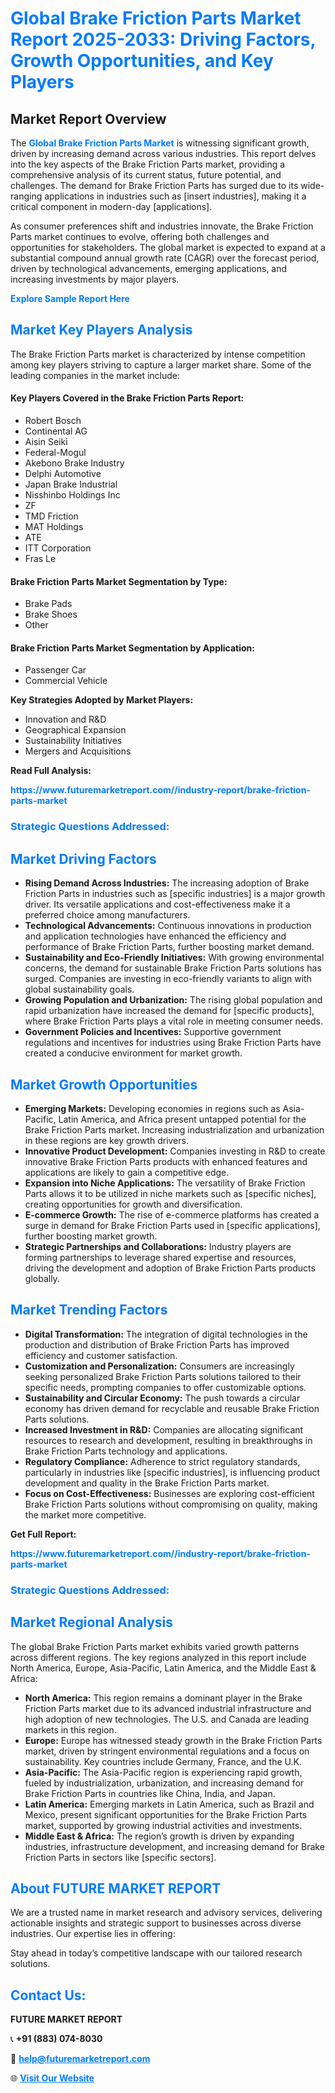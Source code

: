 <h1 style="color: #007BFF;">Global Brake Friction Parts Market Report 2025-2033: Driving Factors, Growth Opportunities, and Key Players</h1>

<section id="overview">
<h2>Market Report Overview</h2>
<p>The <a href="https://www.futuremarketreport.com//industry-report/brake-friction-parts-market" style="color: #007BFF; text-decoration: none;"><strong>Global Brake Friction Parts Market</strong></a> is witnessing significant growth, driven by increasing demand across various industries. This report delves into the key aspects of the Brake Friction Parts market, providing a comprehensive analysis of its current status, future potential, and challenges. The demand for Brake Friction Parts has surged due to its wide-ranging applications in industries such as [insert industries], making it a critical component in modern-day [applications].</p>
<p>As consumer preferences shift and industries innovate, the Brake Friction Parts market continues to evolve, offering both challenges and opportunities for stakeholders. The global market is expected to expand at a substantial compound annual growth rate (CAGR) over the forecast period, driven by technological advancements, emerging applications, and increasing investments by major players.</p>
</section>

<section id="overview">
<p><a href="https://www.futuremarketreport.com//request-sample/reportId=50068" style="color: #007BFF; text-decoration: none;"><strong>Explore Sample Report Here</strong></a></p>
</section>

<section id="key-players">
<h2 style="color: #007BFF;">Market Key Players Analysis</h2>
<p>The Brake Friction Parts market is characterized by intense competition among key players striving to capture a larger market share. Some of the leading companies in the market include:</p>
<h4>Key Players Covered in the Brake Friction Parts Report:</h4>
<ul><li>Robert Bosch</li><li>Continental AG</li><li>Aisin Seiki</li><li>Federal-Mogul</li><li>Akebono Brake Industry</li><li>Delphi Automotive</li><li>Japan Brake Industrial</li><li>Nisshinbo Holdings Inc</li><li>ZF</li><li>TMD Friction</li><li>MAT Holdings</li><li>ATE</li><li>ITT Corporation</li><li>Fras Le</li></ul>
<h4>Brake Friction Parts Market Segmentation by Type:</h4>
<ul><li>Brake Pads</li><li>Brake Shoes</li><li>Other</li></ul>

<h4>Brake Friction Parts Market Segmentation by Application:</h4>
<ul><li>Passenger Car</li><li>Commercial Vehicle</li></ul>
<p><strong>Key Strategies Adopted by Market Players:</strong></p>
<ul>
<li>Innovation and R&D</li>
<li>Geographical Expansion</li>
<li>Sustainability Initiatives</li>
<li>Mergers and Acquisitions</li>
</ul>
</section>

<section>
<p><strong>Read Full Analysis: </strong></p><a href="https://www.futuremarketreport.com//industry-report/brake-friction-parts-market" style="color: #007BFF; text-decoration: none;"><strong>https://www.futuremarketreport.com//industry-report/brake-friction-parts-market</strong></a>
<h3 style="color: #007BFF;">Strategic Questions Addressed:</h3>
</section>

<section id="driving-factors">
<h2 style="color: #007BFF;">Market Driving Factors</h2>
<ul>
<li><strong>Rising Demand Across Industries:</strong> The increasing adoption of Brake Friction Parts in industries such as [specific industries] is a major growth driver. Its versatile applications and cost-effectiveness make it a preferred choice among manufacturers.</li>
<li><strong>Technological Advancements:</strong> Continuous innovations in production and application technologies have enhanced the efficiency and performance of Brake Friction Parts, further boosting market demand.</li>
<li><strong>Sustainability and Eco-Friendly Initiatives:</strong> With growing environmental concerns, the demand for sustainable Brake Friction Parts solutions has surged. Companies are investing in eco-friendly variants to align with global sustainability goals.</li>
<li><strong>Growing Population and Urbanization:</strong> The rising global population and rapid urbanization have increased the demand for [specific products], where Brake Friction Parts plays a vital role in meeting consumer needs.</li>
<li><strong>Government Policies and Incentives:</strong> Supportive government regulations and incentives for industries using Brake Friction Parts have created a conducive environment for market growth.</li>
</ul>
</section>

<section id="growth-opportunities">
<h2 style="color: #007BFF;">Market Growth Opportunities</h2>
<ul>
<li><strong>Emerging Markets:</strong> Developing economies in regions such as Asia-Pacific, Latin America, and Africa present untapped potential for the Brake Friction Parts market. Increasing industrialization and urbanization in these regions are key growth drivers.</li>
<li><strong>Innovative Product Development:</strong> Companies investing in R&D to create innovative Brake Friction Parts products with enhanced features and applications are likely to gain a competitive edge.</li>
<li><strong>Expansion into Niche Applications:</strong> The versatility of Brake Friction Parts allows it to be utilized in niche markets such as [specific niches], creating opportunities for growth and diversification.</li>
<li><strong>E-commerce Growth:</strong> The rise of e-commerce platforms has created a surge in demand for Brake Friction Parts used in [specific applications], further boosting market growth.</li>
<li><strong>Strategic Partnerships and Collaborations:</strong> Industry players are forming partnerships to leverage shared expertise and resources, driving the development and adoption of Brake Friction Parts products globally.</li>
</ul>
</section>

<section id="trending-factors">
<h2 style="color: #007BFF;">Market Trending Factors</h2>
<ul>
<li><strong>Digital Transformation:</strong> The integration of digital technologies in the production and distribution of Brake Friction Parts has improved efficiency and customer satisfaction.</li>
<li><strong>Customization and Personalization:</strong> Consumers are increasingly seeking personalized Brake Friction Parts solutions tailored to their specific needs, prompting companies to offer customizable options.</li>
<li><strong>Sustainability and Circular Economy:</strong> The push towards a circular economy has driven demand for recyclable and reusable Brake Friction Parts solutions.</li>
<li><strong>Increased Investment in R&D:</strong> Companies are allocating significant resources to research and development, resulting in breakthroughs in Brake Friction Parts technology and applications.</li>
<li><strong>Regulatory Compliance:</strong> Adherence to strict regulatory standards, particularly in industries like [specific industries], is influencing product development and quality in the Brake Friction Parts market.</li>
<li><strong>Focus on Cost-Effectiveness:</strong> Businesses are exploring cost-efficient Brake Friction Parts solutions without compromising on quality, making the market more competitive.</li>
</ul>
</section>

<section>
<p><strong>Get Full Report: </strong></p><a href="https://www.futuremarketreport.com//industry-report/brake-friction-parts-market" style="color: #007BFF; text-decoration: none;"><strong>https://www.futuremarketreport.com//industry-report/brake-friction-parts-market</strong></a>
<h3 style="color: #007BFF;">Strategic Questions Addressed:</h3>
</section>


<section id="regional-analysis">
<h2 style="color: #007BFF;">Market Regional Analysis</h2>
<p>The global Brake Friction Parts market exhibits varied growth patterns across different regions. The key regions analyzed in this report include North America, Europe, Asia-Pacific, Latin America, and the Middle East & Africa:</p>
<ul>
<li><strong>North America:</strong> This region remains a dominant player in the Brake Friction Parts market due to its advanced industrial infrastructure and high adoption of new technologies. The U.S. and Canada are leading markets in this region.</li>
<li><strong>Europe:</strong> Europe has witnessed steady growth in the Brake Friction Parts market, driven by stringent environmental regulations and a focus on sustainability. Key countries include Germany, France, and the U.K.</li>
<li><strong>Asia-Pacific:</strong> The Asia-Pacific region is experiencing rapid growth, fueled by industrialization, urbanization, and increasing demand for Brake Friction Parts in countries like China, India, and Japan.</li>
<li><strong>Latin America:</strong> Emerging markets in Latin America, such as Brazil and Mexico, present significant opportunities for the Brake Friction Parts market, supported by growing industrial activities and investments.</li>
<li><strong>Middle East & Africa:</strong> The region’s growth is driven by expanding industries, infrastructure development, and increasing demand for Brake Friction Parts in sectors like [specific sectors].</li>
</ul>
</section>

<footer>
<h2 style="color: #007BFF;">About FUTURE MARKET REPORT</h2>
<p>We are a trusted name in market research and advisory services, delivering actionable insights and strategic support to businesses across diverse industries. Our expertise lies in offering:</p>

<p>Stay ahead in today’s competitive landscape with our tailored research solutions.</p>

<h2 style="color: #007BFF;">Contact Us:</h2>
<p><strong>FUTURE MARKET REPORT</strong></p>
<p>📞 <strong>+91 (883) 074-8030</strong></p>
<p>📧 <strong><a href="mailto:help@futuremarketreport.com" style="color: #007BFF;">help@futuremarketreport.com</a></strong></p>
<p>🌐 <strong><a href="https://www.futuremarketreport.com/" style="color: #007BFF;">Visit Our Website</a></strong></p>
</footer>